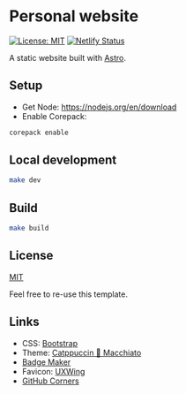 # Personal website

[![License: MIT](https://img.shields.io/badge/license-MIT-green)](LICENSE.txt)
[![Netlify Status](https://api.netlify.com/api/v1/badges/9831630f-f8ce-4486-a2d7-eaa2d591f0ef/deploy-status)](https://app.netlify.com/sites/ecstatic-bell-8dfa14/deploys)

A static website built with [Astro](https://astro.build/).

## Setup

- Get Node: <https://nodejs.org/en/download>
- Enable Corepack:

```sh
corepack enable
```

## Local development

```sh
make dev
```

## Build

```sh
make build
```

## License

[MIT](LICENSE.txt)

Feel free to re-use this template.

## Links

- CSS: [Bootstrap](https://getbootstrap.com)
- Theme: [Catppuccin 🌺 Macchiato](https://github.com/catppuccin/palette/blob/HEAD/docs/sass.md)
- [Badge Maker](https://www.npmjs.com/package/badge-maker)
- Favicon: [UXWing](https://uxwing.com/)
- [GitHub Corners](https://tholman.com/github-corners/)
